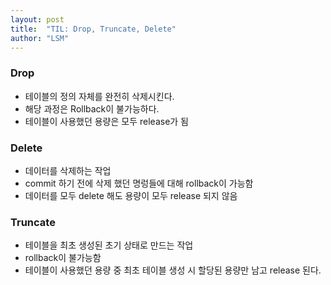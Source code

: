 ```yaml
---
layout: post
title:  "TIL: Drop, Truncate, Delete"
author: "LSM"
---
```


### Drop
- 테이블의 정의 자체를 완전히 삭제시킨다.
- 해당 과정은 Rollback이 불가능하다.
- 테이블이 사용했던 용량은 모두 release가 됨

### Delete
- 데이터를 삭제하는 작업
- commit 하기 전에 삭제 했던 명렁들에 대해 rollback이 가능함
- 데이터를 모두 delete 해도 용량이 모두 release 되지 않음

### Truncate
- 테이블을 최초 생성된 초기 상태로 만드는 작업
- rollback이 불가능함
- 테이블이 사용했던 용량 중 최초 테이블 생성 시 할당된 용량만 남고 release 된다.